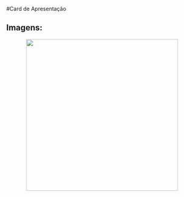#Card de Apresentação

## Imagens:
<div align="center"> <img src="https://user-images.githubusercontent.com/85580881/190233264-121cffe8-c871-4d78-9c93-b3dd6e2fdc78.png" width="400" heigth="400" /></div>
